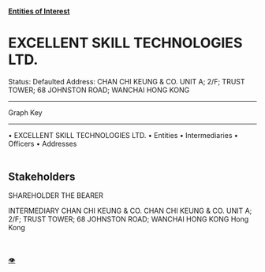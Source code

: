 #### [Entities of Interest](/list.html)
<link rel="stylesheet" type="text/css" href="../../assets/style.css">

<style>
body{background-image:url("http://eoi-graphs.s3-website-eu-west-1.amazonaws.com/EXCELLENT_SKILL_TECHNOLOGIES_LTD..png");background-repeat: no-repeat;background-size: contain;}
.markdown>p>span{background-color: white;}
</style>

# EXCELLENT SKILL TECHNOLOGIES LTD.
<span>Status: Defaulted
Address: CHAN CHI KEUNG & CO. UNIT A; 2/F; TRUST TOWER; 68 JOHNSTON ROAD; WANCHAI HONG KONG
</span>

---



<div class="legend">
Graph Key
<hr>
<span class="focus">• EXCELLENT SKILL TECHNOLOGIES LTD.</span>
<span class="entity">• Entities</span>
<span class="intermediary">• Intermediaries</span>
<span class="officer">• Officers</span>
<span class="address">• Addresses</span>
</div><br>


## Stakeholders
<span>SHAREHOLDER
THE BEARER
</span>

<span>INTERMEDIARY
CHAN CHI KEUNG & CO.
CHAN CHI KEUNG & CO. UNIT A; 2/F; TRUST TOWER; 68 JOHNSTON ROAD; WANCHAI HONG KONG
Hong Kong
</span>


<br><br><a class="contribute_button" href="Readme.md">👁</a>
